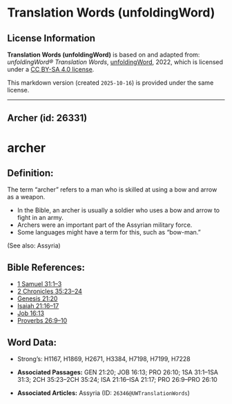 # Translation Words (unfoldingWord)

## License Information

**Translation Words (unfoldingWord)** is based on and adapted from: _unfoldingWord® Translation Words_, [unfoldingWord](https://unfoldingword.org/utw), 2022, which is licensed under a [CC BY-SA 4.0 license](https://creativecommons.org/licenses/by-sa/4.0/legalcode.en).

This markdown version (created `2025-10-16`) is provided under the same license.



--------------------------------

## Archer (id: 26331)

archer
======

Definition:
-----------

The term “archer” refers to a man who is skilled at using a bow and arrow as a weapon.

* In the Bible, an archer is usually a soldier who uses a bow and arrow to fight in an army.
* Archers were an important part of the Assyrian military force.
* Some languages might have a term for this, such as “bow\-man.”

(See also: Assyria)

Bible References:
-----------------

* [1 Samuel 31:1–3](https://ref.ly/1Sam31:1-1Sam31:3)
* [2 Chronicles 35:23–24](https://ref.ly/2Chr35:23-2Chr35:24)
* [Genesis 21:20](https://ref.ly/Gen21:20)
* [Isaiah 21:16–17](https://ref.ly/Isa21:16-Isa21:17)
* [Job 16:13](https://ref.ly/Job16:13)
* [Proverbs 26:9–10](https://ref.ly/Prov26:9-Prov26:10)

Word Data:
----------

* Strong’s: H1167, H1869, H2671, H3384, H7198, H7199, H7228

* **Associated Passages:** GEN 21:20; JOB 16:13; PRO 26:10; 1SA 31:1–1SA 31:3; 2CH 35:23–2CH 35:24; ISA 21:16–ISA 21:17; PRO 26:9–PRO 26:10
* **Associated Articles:** Assyria (ID: `26346@UWTranslationWords`)

